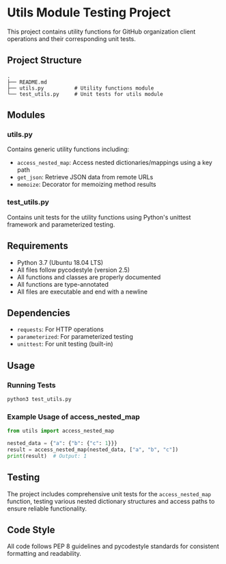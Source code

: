 # Utils Module Testing Project

This project contains utility functions for GitHub organization client operations and their corresponding unit tests.

## Project Structure

```
.
├── README.md
├── utils.py          # Utility functions module
└── test_utils.py     # Unit tests for utils module
```

## Modules

### utils.py
Contains generic utility functions including:
- `access_nested_map`: Access nested dictionaries/mappings using a key path
- `get_json`: Retrieve JSON data from remote URLs
- `memoize`: Decorator for memoizing method results

### test_utils.py
Contains unit tests for the utility functions using Python's unittest framework and parameterized testing.

## Requirements

- Python 3.7 (Ubuntu 18.04 LTS)
- All files follow pycodestyle (version 2.5)
- All functions and classes are properly documented
- All functions are type-annotated
- All files are executable and end with a newline

## Dependencies

- `requests`: For HTTP operations
- `parameterized`: For parameterized testing
- `unittest`: For unit testing (built-in)

## Usage

### Running Tests
```bash
python3 test_utils.py
```

### Example Usage of access_nested_map
```python
from utils import access_nested_map

nested_data = {"a": {"b": {"c": 1}}}
result = access_nested_map(nested_data, ["a", "b", "c"])
print(result)  # Output: 1
```

## Testing

The project includes comprehensive unit tests for the `access_nested_map` function, testing various nested dictionary structures and access paths to ensure reliable functionality.

## Code Style

All code follows PEP 8 guidelines and pycodestyle standards for consistent formatting and readability.